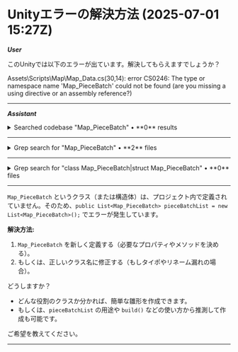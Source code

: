 <!-- Generated by SpecStory -->

# Unityエラーの解決方法 (2025-07-01 15:27Z)

_**User**_

このUnityでは以下のエラーが出ています。解決してもらえますでしょうか？

Assets\Scripts\Map\Map_Data.cs(30,14): error CS0246: The type or namespace name 'Map_PieceBatch' could not be found (are you missing a using directive or an assembly reference?)

---

_**Assistant**_

<details>
            <summary>Searched codebase "Map_PieceBatch" • **0** results</summary>
        
No results found
</details>

---

<details>
            <summary>Grep search for "Map_PieceBatch" • **2** files</summary>
        
| File | Line | Match |
|------|------|-------|
| `file:///a%3A/A%20Drive%EF%BC%88%E3%81%93%E3%81%93%E3%81%AB%E3%83%95%E3%82%A1%E3%82%A4%E3%83%AB%E3%82%92%E7%BD%AE%E3%81%8F%E3%81%AA%EF%BC%89/%E3%82%AB%E3%83%AC%E3%83%B3%E3%83%88%E3%83%87%E3%82%A3%E3%83%AC%E3%82%AF%E3%83%88%E3%83%AA%EF%BC%88%E3%81%93%E3%81%93%E3%81%AB%E3%83%95%E3%82%A1%E3%82%A4%E3%83%AB%E3%82%92%E7%BD%AE%E3%81%8F%E3%81%AA%EF%BC%89/Unity/Windom_Unity/Assets/Scripts/Map/Map_Data.cs` | L29 | `public List<Map_PieceBatch> pieceBatchList = new List<Map_PieceBatch>();` |
| `file:///a%3A/A%20Drive%EF%BC%88%E3%81%93%E3%81%93%E3%81%AB%E3%83%95%E3%82%A1%E3%82%A4%E3%83%AB%E3%82%92%E7%BD%AE%E3%81%8F%E3%81%AA%EF%BC%89/%E3%82%AB%E3%83%AC%E3%83%B3%E3%83%88%E3%83%87%E3%82%A3%E3%83%AC%E3%82%AF%E3%83%88%E3%83%AA%EF%BC%88%E3%81%93%E3%81%93%E3%81%AB%E3%83%95%E3%82%A1%E3%82%A4%E3%83%AB%E3%82%92%E7%BD%AE%E3%81%8F%E3%81%AA%EF%BC%89/Unity/Windom_Unity/Assets/Scripts/Map/Map_Data.cs` | L29 | `public List<Map_PieceBatch> pieceBatchList = new List<Map_PieceBatch>();` |

</details>

---

<details>
            <summary>Grep search for "class Map_PieceBatch|struct Map_PieceBatch" • **0** files</summary>
        
No results found
</details>

---

`Map_PieceBatch` というクラス（または構造体）は、プロジェクト内で定義されていません。そのため、`public List<Map_PieceBatch> pieceBatchList = new List<Map_PieceBatch>();` でエラーが発生しています。

**解決方法:**
1. `Map_PieceBatch` を新しく定義する（必要なプロパティやメソッドを決める）。
2. もしくは、正しいクラス名に修正する（もしタイポやリネーム漏れの場合）。

どうしますか？
- どんな役割のクラスか分かれば、簡単な雛形を作成できます。
- もしくは、`pieceBatchList` の用途や `build()` などの使い方から推測して作成も可能です。

ご希望を教えてください。

---

